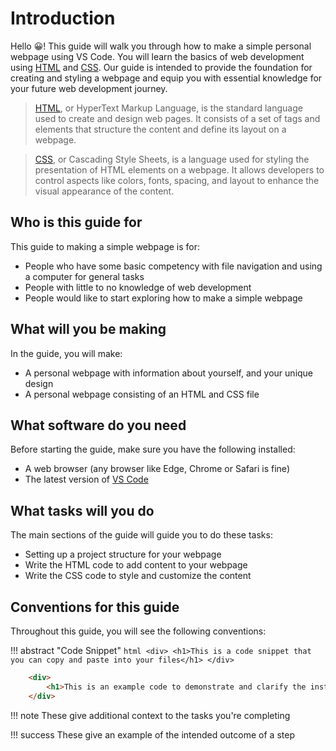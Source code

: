 # Introduction

Hello 😀! This guide will walk you through how to make a simple personal webpage using VS Code. You will learn the basics of web development using [HTML](https://developer.mozilla.org/en-US/docs/Web/HTML) and [CSS](https://developer.mozilla.org/en-US/docs/Web/CSS). Our guide is intended to provide the foundation for creating and styling a webpage and equip you with essential knowledge for your future web development journey.

> [HTML](https://developer.mozilla.org/en-US/docs/Web/HTML), or HyperText Markup Language, is the standard language used to create and design web pages. It consists of a set of tags and elements that structure the content and define its layout on a webpage.

> [CSS](https://developer.mozilla.org/en-US/docs/Web/CSS), or Cascading Style Sheets, is a language used for styling the presentation of HTML elements on a webpage. It allows developers to control aspects like colors, fonts, spacing, and layout to enhance the visual appearance of the content.

## Who is this guide for

This guide to making a simple webpage is for:

- People who have some basic competency with file navigation and using a computer for general tasks
- People with little to no knowledge of web development
- People would like to start exploring how to make a simple webpage

## What will you be making

In the guide, you will make:

- A personal webpage with information about yourself, and your unique design
- A personal webpage consisting of an HTML and CSS file

## What software do you need

Before starting the guide, make sure you have the following installed:

- A web browser (any browser like Edge, Chrome or Safari is fine)
- The latest version of [ VS Code ](https://code.visualstudio.com/)

## What tasks will you do

The main sections of the guide will guide you to do these tasks:

- Setting up a project structure for your webpage
- Write the HTML code to add content to your webpage
- Write the CSS code to style and customize the content

## Conventions for this guide

Throughout this guide, you will see the following conventions:

!!! abstract "Code Snippet"
    ```html
    <div>
        <h1>This is a code snippet that you can copy and paste into your files</h1>
    </div>
    ```

```html title="Example"
    <div>
        <h1>This is an example code to demonstrate and clarify the instruction</h1>
    </div>
```

!!! note
    These give additional context to the tasks you're completing


!!! success
    These give an example of the intended outcome of a step
